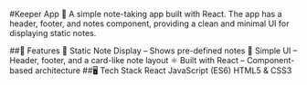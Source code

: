 #Keeper App 📝
A simple note-taking app built with React. The app has a header, footer, and notes component, providing a clean and minimal UI for displaying static notes.

##🚀 Features
📌 Static Note Display – Shows pre-defined notes
🎨 Simple UI – Header, footer, and a card-like note layout
⚛ Built with React – Component-based architecture
##🖥️ Tech Stack
React
JavaScript (ES6)
HTML5 & CSS3
